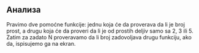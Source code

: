 ## Анализа

Pravimo dve pomoćne funkcije: jednu koja će da proverava da li je broj prost, a drugu koja će da proveri da li je od prostih deljiv samo sa 2, 3 ili 5. Zatim za zadato N proveravamo da li broj zadovoljava drugu funkciju, ako da, ispisujemo ga na ekran. 
